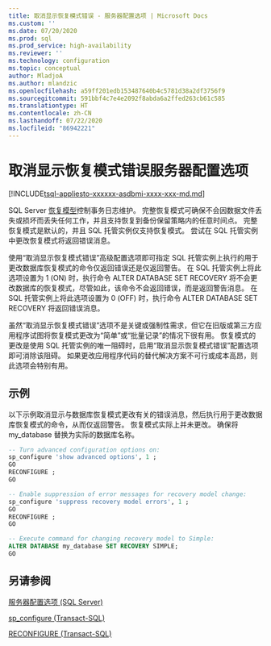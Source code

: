 ```yaml
---
title: 取消显示恢复模式错误 - 服务器配置选项 | Microsoft Docs
ms.custom: ''
ms.date: 07/20/2020
ms.prod: sql
ms.prod_service: high-availability
ms.reviewer: ''
ms.technology: configuration
ms.topic: conceptual
author: MladjoA
ms.author: mlandzic
ms.openlocfilehash: a59ff201edb153487640b4c5781d38a2df3756f9
ms.sourcegitcommit: 591bbf4c7e4e2092f8abda6a2ffed263cb61c585
ms.translationtype: HT
ms.contentlocale: zh-CN
ms.lasthandoff: 07/22/2020
ms.locfileid: "86942221"
---
```

# <a name="suppress-recovery-model-errors-server-configuration-option"></a>取消显示恢复模式错误服务器配置选项

[!INCLUDE[tsql-appliesto-xxxxxx-asdbmi-xxxx-xxx-md.md](../../includes/tsql-appliesto-xxxxxx-asdbmi-xxxx-xxx-md.md)]

SQL Server [恢复模型](https://docs.microsoft.com/sql/relational-databases/backup-restore/recovery-models-sql-server)控制事务日志维护。 完整恢复模式可确保不会因数据文件丢失或损坏而丢失任何工作，并且支持恢复到备份保留策略内的任意时间点。 完整恢复模式是默认的，并且 SQL 托管实例仅支持恢复模式。 尝试在 SQL 托管实例中更改恢复模式将返回错误消息。

使用“取消显示恢复模式错误”高级配置选项即可指定 SQL 托管实例上执行的用于更改数据库恢复模式的命令仅返回错误还是仅返回警告。 在 SQL 托管实例上将此选项设置为 1 (ON) 时，执行命令 ALTER DATABASE SET RECOVERY 将不会更改数据库的恢复模式，尽管如此，该命令不会返回错误，而是返回警告消息。 在 SQL 托管实例上将此选项设置为 0 (OFF) 时，执行命令 ALTER DATABASE SET RECOVERY 将返回错误消息。

虽然“取消显示恢复模式错误”选项不是关键或强制性需求，但它在旧版或第三方应用程序试图将恢复模式更改为“简单”或“批量记录”的情况下很有用。 恢复模式的更改是使用 SQL 托管实例的唯一阻碍时，启用“取消显示恢复模式错误”配置选项即可消除该阻碍。 如果更改应用程序代码的替代解决方案不可行或成本高昂，则此选项会特别有用。

## <a name="examples"></a>示例

以下示例取消显示与数据库恢复模式更改有关的错误消息，然后执行用于更改数据库恢复模式的命令，从而仅返回警告。 恢复模式实际上并未更改。 确保将 my_database 替换为实际的数据库名称。

```sql
-- Turn advanced configuration options on:
sp_configure 'show advanced options', 1 ;  
GO
RECONFIGURE ;  
GO

-- Enable suppression of error messages for recovery model change:
sp_configure 'suppress recovery model errors', 1 ;  
GO
RECONFIGURE ;  
GO

-- Execute command for changing recovery model to Simple:
ALTER DATABASE my_database SET RECOVERY SIMPLE;
GO
```

## <a name="see-also"></a>另请参阅

[服务器配置选项 (SQL Server)](../../database-engine/configure-windows/server-configuration-options-sql-server.md)

[sp_configure &#40;Transact-SQL&#41;](../../relational-databases/system-stored-procedures/sp-configure-transact-sql.md)

[RECONFIGURE (Transact-SQL)](../../t-sql/language-elements/reconfigure-transact-sql.md)
